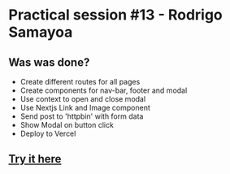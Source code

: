 # Practical session #13 - Rodrigo Samayoa

## Was was done?

- Create different routes for all pages
- Create components for nav-bar, footer and modal
- Use context to open and close modal
- Use Nextjs Link and Image component
- Send post to 'httpbin' with form data
- Show Modal on button click
- Deploy to Vercel

## [Try it here](https://second-assignment-rho.vercel.app)
